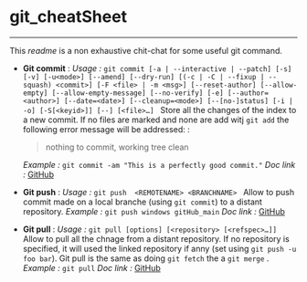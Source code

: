 # git_cheatSheet

***

This *readme* is a non exhaustive chit-chat for some useful git command.

* **Git commit** :
    *Usage :* ```git commit [-a | --interactive | --patch] [-s] [-v] [-u<mode>] [--amend]
	   [--dry-run] [(-c | -C | --fixup | --squash) <commit>]
	   [-F <file> | -m <msg>] [--reset-author] [--allow-empty]
	   [--allow-empty-message] [--no-verify] [-e] [--author=<author>]
	   [--date=<date>] [--cleanup=<mode>] [--[no-]status]
	   [-i | -o] [-S[<keyid>]] [--] [<file>…​] ```
    Store all the changes of the index to a new commit. If no files are marked and none are add witj ```git add``` the following error message will be addressed: :
    >nothing to commit, working tree clean 

    *Example :* ```git commit -am "This is a perfectly good commit."```
    *Doc link :* [GitHub](https://git-scm.com/docs/git-commit)

* **Git push** :
    *Usage :* ```git push  <REMOTENAME> <BRANCHNAME> ```
    Allow to push commit made on a local branche (using ```git commit```) to a distant repository.
    *Example :* ```git push windows gitHub_main```
    *Doc link :* [GitHub](https://git-scm.com/docs/git-push)

* **Git pull** :
    *Usage :* ```git pull [options] [<repository> [<refspec>…​]]```
    Allow to pull all the chnage from a distant repository. If no repository is specified, it will used the linked repository if anny (set using ```git push -u foo bar```).
    Git pull is the same as doing ```git fetch``` the a ```git merge``` .
    *Example :* ```git pull```
    *Doc link :* [GitHub](https://git-scm.com/docs/git-pull)

